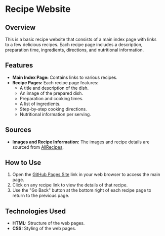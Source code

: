 # Recipe Website

## Overview

This is a basic recipe website that consists of a main index page with links to a few delicious recipes. Each recipe page includes a description, preparation time, ingredients, directions, and nutritional information.

## Features

- **Main Index Page:** Contains links to various recipes.
- **Recipe Pages:** Each recipe page features:
  - A title and description of the dish.
  - An image of the prepared dish.
  - Preparation and cooking times.
  - A list of ingredients.
  - Step-by-step cooking directions.
  - Nutritional information per serving.

## Sources

- **Images and Recipe Information:** The images and recipe details are sourced from [AllRecipes](https://www.allrecipes.com/).

## How to Use

1. Open the [GitHub Pages Site](https://chetpls.github.io/odin-recipes/) link in your web browser to access the main page.
2. Click on any recipe link to view the details of that recipe.
3. Use the "Go Back" button at the bottom right of each recipe page to return to the previous page.

## Technologies Used

- **HTML:** Structure of the web pages.
- **CSS:** Styling of the web pages.
